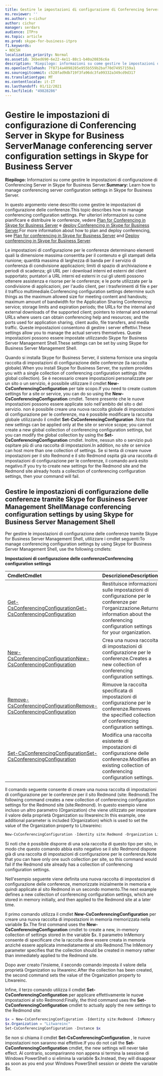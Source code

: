 ```yaml
---
title: Gestire le impostazioni di configurazione di Conferencing Server in Skype for Business Server
ms.reviewer: ''
ms.author: v-cichur
author: cichur
manager: serdars
audience: ITPro
ms.topic: article
ms.prod: skype-for-business-itpro
f1.keywords:
- NOCSH
localization_priority: Normal
ms.assetid: 36bed690-6e22-4e11-88c1-b40a20836c6a
description: 'Riepilogo: informazioni su come gestire le impostazioni di configurazione di Conferencing Server in Skype for Business Server.'
ms.openlocfilehash: 7f8714a4098285e955b559b2baf70d74957159a1
ms.sourcegitcommit: c528fad9db719f3fa96dc3fa99332a349cd9d317
ms.translationtype: MT
ms.contentlocale: it-IT
ms.lasthandoff: 01/12/2021
ms.locfileid: "49828286"
---
```

# <a name="manage-conferencing-server-configuration-settings-in-skype-for-business-server"></a><span data-ttu-id="fe625-103">Gestire le impostazioni di configurazione di Conferencing Server in Skype for Business Server</span><span class="sxs-lookup"><span data-stu-id="fe625-103">Manage conferencing server configuration settings in Skype for Business Server</span></span>
 
<span data-ttu-id="fe625-104">**Riepilogo:** Informazioni su come gestire le impostazioni di configurazione di Conferencing Server in Skype for Business Server.</span><span class="sxs-lookup"><span data-stu-id="fe625-104">**Summary:** Learn how to manage conferencing server configuration settings in Skype for Business Server.</span></span>
  
<span data-ttu-id="fe625-105">In questo argomento viene descritto come gestire le impostazioni di configurazione delle conferenze.</span><span class="sxs-lookup"><span data-stu-id="fe625-105">This topic describes how to manage conferencing configuration settings.</span></span> <span data-ttu-id="fe625-106">Per ulteriori informazioni su come pianificare e distribuire le conferenze, vedere [Plan for Conferencing in Skype for Business Server](../../plan-your-deployment/conferencing/conferencing.md) e [deploy Conferencing in Skype for Business Server](../../deploy/deploy-conferencing/deploy-conferencing.md).</span><span class="sxs-lookup"><span data-stu-id="fe625-106">For more information about how to plan and deploy conferencing, see [Plan for conferencing in Skype for Business Server](../../plan-your-deployment/conferencing/conferencing.md) and [Deploy conferencing in Skype for Business Server](../../deploy/deploy-conferencing/deploy-conferencing.md).</span></span>
  
<span data-ttu-id="fe625-107">Le impostazioni di configurazione per le conferenze determinano elementi quali la dimensione massima consentita per il contenuto e gli stampati della riunione; quantità massima di larghezza di banda per il servizio di conferenza di condivisione applicazioni; limiti di spazio di archiviazione e periodi di scadenza; gli URL per i download interni ed esterni del client supportato; puntatori a URL interni ed esterni in cui gli utenti possono ottenere assistenza e risorse per le conferenze; e le porte utilizzate per la condivisione di applicazioni, per l'audio client, per i trasferimenti di file e per il traffico multimediale.</span><span class="sxs-lookup"><span data-stu-id="fe625-107">Conferencing configuration settings determine such things as the maximum allowed size for meeting content and handouts; maximum amount of bandwidth for the Application Sharing Conferencing service; storage limits and expiration periods; the URLs for the internal and external downloads of the supported client; pointers to internal and external URLs where users can obtain conferencing help and resources; and the ports used for application sharing, client audio, file transfers, and media traffic.</span></span> <span data-ttu-id="fe625-108">Queste impostazioni consentono di gestire i server effettivi.</span><span class="sxs-lookup"><span data-stu-id="fe625-108">These settings allow you to manage the actual servers themselves.</span></span> <span data-ttu-id="fe625-109">Queste impostazioni possono essere impostate utilizzando Skype for Business Server Management Shell.</span><span class="sxs-lookup"><span data-stu-id="fe625-109">These settings can be set by using Skype for Business Server Management Shell.</span></span>
  
<span data-ttu-id="fe625-110">Quando si installa Skype for Business Server, il sistema fornisce una singola raccolta di impostazioni di configurazione delle conferenze (la raccolta globale).</span><span class="sxs-lookup"><span data-stu-id="fe625-110">When you install Skype for Business Server, the system provides you with a single collection of conferencing configuration settings (the global collection).</span></span> <span data-ttu-id="fe625-111">Se è necessario creare impostazioni personalizzate per un sito o un servizio, è possibile utilizzare il cmdlet **New-CsConferencingConfiguration** per tale scopo.</span><span class="sxs-lookup"><span data-stu-id="fe625-111">If you need to create custom settings for a site or service, you can do so using the **New-CsConferencingConfiguration** cmdlet.</span></span> <span data-ttu-id="fe625-112">Tenere presente che le nuove impostazioni possono essere applicate solo nell'ambito del sito o del servizio. non è possibile creare una nuova raccolta globale di impostazioni di configurazione per le conferenze, ma è possibile modificare la raccolta globale utilizzando il cmdlet **Set-CsConferencingConfiguration** .</span><span class="sxs-lookup"><span data-stu-id="fe625-112">Note that new settings can be applied only at the site or service scope; you cannot create a new global collection of conferencing configuration settings, but you can modify the global collection by using the **Set-CsConferencingConfiguration** cmdlet.</span></span> <span data-ttu-id="fe625-113">Inoltre, nessun sito o servizio può ospitare più di una raccolta di impostazioni.</span><span class="sxs-lookup"><span data-stu-id="fe625-113">In addition, no site or service can host more than one collection of settings.</span></span> <span data-ttu-id="fe625-114">Se si tenta di creare nuove impostazioni per il sito Redmond e il sito Redmond ospita già una raccolta di impostazioni di configurazione per le conferenze, il comando avrà esito negativo.</span><span class="sxs-lookup"><span data-stu-id="fe625-114">If you try to create new settings for the Redmond site and the Redmond site already hosts a collection of conferencing configuration settings, then your command will fail.</span></span>
  
## <a name="manage-conferencing-configuration-settings-by-using-skype-for-business-server-management-shell"></a><span data-ttu-id="fe625-115">Gestire le impostazioni di configurazione delle conferenze tramite Skype for Business Server Management Shell</span><span class="sxs-lookup"><span data-stu-id="fe625-115">Manage conferencing configuration settings by using Skype for Business Server Management Shell</span></span>

<span data-ttu-id="fe625-116">Per gestire le impostazioni di configurazione delle conferenze tramite Skype for Business Server Management Shell, utilizzare i cmdlet seguenti:</span><span class="sxs-lookup"><span data-stu-id="fe625-116">To manage conferencing configuration settings by using Skype for Business Server Management Shell, use the following cmdlets:</span></span>
  
<span data-ttu-id="fe625-117">**Impostazioni di configurazione delle conferenze**</span><span class="sxs-lookup"><span data-stu-id="fe625-117">**Conferencing configuration settings**</span></span>

|<span data-ttu-id="fe625-118">**Cmdlet**</span><span class="sxs-lookup"><span data-stu-id="fe625-118">**Cmdlet**</span></span>|<span data-ttu-id="fe625-119">**Descrizione**</span><span class="sxs-lookup"><span data-stu-id="fe625-119">**Description**</span></span>|
|:-----|:-----|
|[<span data-ttu-id="fe625-120">Get-CsConferencingConfiguration</span><span class="sxs-lookup"><span data-stu-id="fe625-120">Get-CsConferencingConfiguration</span></span>](https://docs.microsoft.com/powershell/module/skype/get-csconferencingconfiguration?view=skype-ps) <br/> |<span data-ttu-id="fe625-121">Restituisce informazioni sulle impostazioni di configurazione per le conferenze per l'organizzazione.</span><span class="sxs-lookup"><span data-stu-id="fe625-121">Returns information about the conferencing configuration settings for your organization.</span></span>  <br/> |
|[<span data-ttu-id="fe625-122">New-CsConferencingConfiguration</span><span class="sxs-lookup"><span data-stu-id="fe625-122">New-CsConferencingConfiguration</span></span>](https://docs.microsoft.com/powershell/module/skype/new-csconferencingconfiguration?view=skype-ps) <br/> |<span data-ttu-id="fe625-123">Crea una nuova raccolta di impostazioni di configurazione per le conferenze.</span><span class="sxs-lookup"><span data-stu-id="fe625-123">Creates a new collection of conferencing configuration settings.</span></span>  <br/> |
|[<span data-ttu-id="fe625-124">Remove-CsConferencingConfiguration</span><span class="sxs-lookup"><span data-stu-id="fe625-124">Remove-CsConferencingConfiguration</span></span>](https://docs.microsoft.com/powershell/module/skype/remove-csconferencingconfiguration?view=skype-ps) <br/> |<span data-ttu-id="fe625-125">Rimuove la raccolta specificata di impostazioni di configurazione per le conferenze.</span><span class="sxs-lookup"><span data-stu-id="fe625-125">Removes the specified collection of conferencing configuration settings.</span></span>  <br/> |
|[<span data-ttu-id="fe625-126">Set-CsConferencingConfiguration</span><span class="sxs-lookup"><span data-stu-id="fe625-126">Set-CsConferencingConfiguration</span></span>](https://docs.microsoft.com/powershell/module/skype/set-csconferencingconfiguration?view=skype-ps) <br/> |<span data-ttu-id="fe625-127">Modifica una raccolta esistente di impostazioni di configurazione delle conferenze.</span><span class="sxs-lookup"><span data-stu-id="fe625-127">Modifies an existing collection of conferencing configuration settings.</span></span>  <br/> |
   
<span data-ttu-id="fe625-128">Il comando seguente consente di creare una nuova raccolta di impostazioni di configurazione per le conferenze per il sito Redmond (site: Redmond).</span><span class="sxs-lookup"><span data-stu-id="fe625-128">The following command creates a new collection of conferencing configuration settings for the Redmond site (site:Redmond).</span></span> <span data-ttu-id="fe625-129">In questo esempio viene incluso un altro parametro (Organization) che viene utilizzato per impostare il valore della proprietà Organization su litwareinc:</span><span class="sxs-lookup"><span data-stu-id="fe625-129">In this example, one additional parameter is included (Organization) which is used to set the value of the Organization property to Litwareinc:</span></span> 
  
```PowerShell
New-CsConferencingConfiguration -Identity site:Redmond -Organization Litwareinc
```

<span data-ttu-id="fe625-130">Si noti che è possibile disporre di una sola raccolta di questo tipo per sito, in modo che questo comando abbia esito negativo se il sito Redmond dispone già di una raccolta di impostazioni di configurazione per le conferenze.</span><span class="sxs-lookup"><span data-stu-id="fe625-130">Note that you can have only one such collection per site, so this command would fail if the Redmond site already has a collection of conferencing configuration settings.</span></span> 
  
<span data-ttu-id="fe625-131">Nell'esempio seguente viene definita una nuova raccolta di impostazioni di configurazione delle conferenze, memorizzate inizialmente in memoria e quindi applicate al sito Redmond in un secondo momento.</span><span class="sxs-lookup"><span data-stu-id="fe625-131">The next example defines a new collection of conferencing configuration settings, which are stored in memory initially, and then applied to the Redmond site at a later time.</span></span> 
  
<span data-ttu-id="fe625-132">Il primo comando utilizza il cmdlet **New-CsConferencingConfiguration** per creare una nuova raccolta di impostazioni in memoria memorizzata nella variabile $x.</span><span class="sxs-lookup"><span data-stu-id="fe625-132">The first command uses the **New-CsConferencingConfiguration** cmdlet to create a new, in-memory collection of settings stored in the variable $x.</span></span> <span data-ttu-id="fe625-133">Il parametro InMemory consente di specificare che la raccolta deve essere creata in memoria anziché essere applicata immediatamente al sito Redmond.</span><span class="sxs-lookup"><span data-stu-id="fe625-133">The InMemory parameter specifies that the collection should be created in memory rather than immediately applied to the Redmond site.</span></span>
  
<span data-ttu-id="fe625-134">Dopo aver creato l'insieme, il secondo comando imposta il valore della proprietà Organization su litwareinc.</span><span class="sxs-lookup"><span data-stu-id="fe625-134">After the collection has been created, the second command sets the value of the Organization property to Litwareinc.</span></span> 
  
<span data-ttu-id="fe625-135">Infine, il terzo comando utilizza il cmdlet **Set-CsConferencingConfiguration** per applicare effettivamente le nuove impostazioni al sito Redmond:</span><span class="sxs-lookup"><span data-stu-id="fe625-135">Finally, the third command uses the **Set-CsConferencingConfiguration** cmdlet to actually apply the new settings to the Redmond site:</span></span>
  
```PowerShell
$x = New-CsConferencingConfiguration -Identity site:Redmond -InMemory
$x.Organization = "Litwareinc"
Set-CsConferencingConfiguration -Instance $x
```

<span data-ttu-id="fe625-136">Se non si chiama il cmdlet **Set-CsConferencingConfiguration** , le nuove impostazioni non saranno mai effettive.</span><span class="sxs-lookup"><span data-stu-id="fe625-136">If you do not call the **Set-CsConferencingConfiguration** cmdlet, the new settings will never take effect.</span></span> <span data-ttu-id="fe625-137">Al contrario, scompariranno non appena si termina la sessione di Windows PowerShell o si elimina la variabile $x.</span><span class="sxs-lookup"><span data-stu-id="fe625-137">Instead, they will disappear as soon as you end your Windows PowerShell session or delete the variable $x.</span></span>
  

